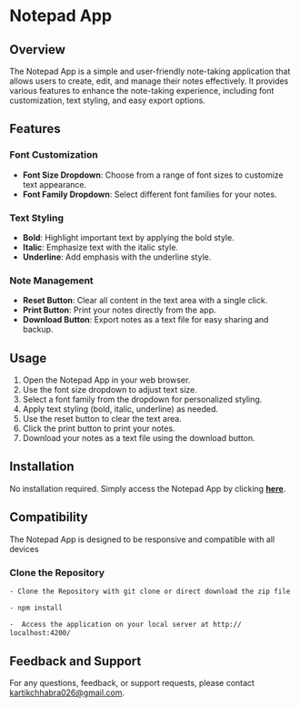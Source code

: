 # Notepad App

## Overview
The Notepad App is a simple and user-friendly note-taking application that allows users to create, edit, and manage their notes effectively. It provides various features to enhance the note-taking experience, including font customization, text styling, and easy export options.

## Features
### Font Customization
- **Font Size Dropdown**: Choose from a range of font sizes to customize text appearance.
- **Font Family Dropdown**: Select different font families for your notes.

### Text Styling
- **Bold**: Highlight important text by applying the bold style.
- **Italic**: Emphasize text with the italic style.
- **Underline**: Add emphasis with the underline style.

### Note Management
- **Reset Button**: Clear all content in the text area with a single click.
- **Print Button**: Print your notes directly from the app.
- **Download Button**: Export notes as a text file for easy sharing and backup.

## Usage
1. Open the Notepad App in your web browser.
2. Use the font size dropdown to adjust text size.
3. Select a font family from the dropdown for personalized styling.
4. Apply text styling (bold, italic, underline) as needed.
5. Use the reset button to clear the text area.
6. Click the print button to print your notes.
7. Download your notes as a text file using the download button.

## Installation
No installation required. Simply access the Notepad App by clicking [**here**](https://kartik-notepad.netlify.app/).

## Compatibility
The Notepad App is designed to be responsive and compatible with all devices

### Clone the Repository

```bash
- Clone the Repository with git clone or direct download the zip file

- npm install

-  Access the application on your local server at http://           
localhost:4200/
```

## Feedback and Support
For any questions, feedback, or support requests, please contact [kartikchhabra026@gmail.com](mailto:email@example.com).
